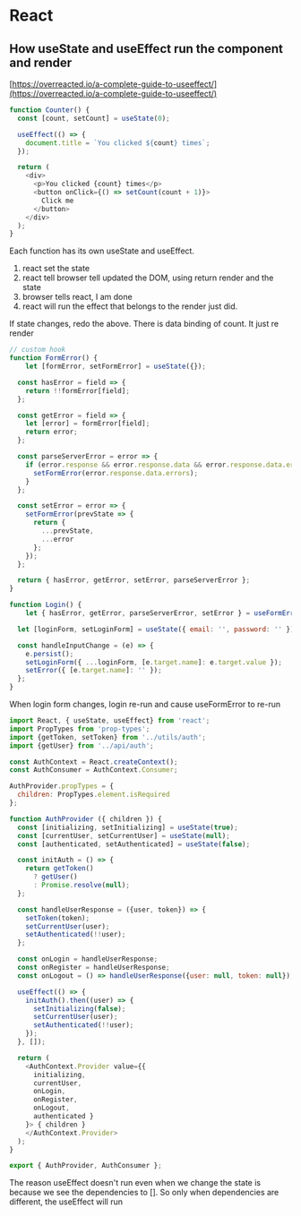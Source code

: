 # React

## How useState and useEffect run the component and render

[https://overreacted.io/a-complete-guide-to-useeffect/](https://overreacted.io/a-complete-guide-to-useeffect/)

```js
function Counter() {
  const [count, setCount] = useState(0);

  useEffect(() => {
    document.title = `You clicked ${count} times`;
  });

  return (
    <div>
      <p>You clicked {count} times</p>
      <button onClick={() => setCount(count + 1)}>
        Click me
      </button>
    </div>
  );
}
```

Each function has its own useState and useEffect.

1. react set the state
2. react tell browser tell updated the DOM, using return render and the state
3. browser tells react, I am done
4. react will run the effect that belongs to the render just did.

If state changes, redo the above. There is data binding of count. It just re render

```js
// custom hook
function FormError() {
    let [formError, setFormError] = useState({});

  const hasError = field => {
    return !!formError[field];
  };

  const getError = field => {
    let [error] = formError[field];
    return error;
  };

  const parseServerError = error => {
    if (error.response && error.response.data && error.response.data.errors) {
      setFormError(error.response.data.errors);
    }
  };

  const setError = error => {
    setFormError(prevState => {
      return {
        ...prevState,
        ...error
      };
    });
  };

  return { hasError, getError, setError, parseServerError };
}

function Login() {
    let { hasError, getError, parseServerError, setError } = useFormError();

  let [loginForm, setLoginForm] = useState({ email: '', password: '' });

  const handleInputChange = (e) => {
    e.persist();
    setLoginForm({ ...loginForm, [e.target.name]: e.target.value });
    setError({ [e.target.name]: '' });
  };
}
```

When login form changes, login re-run and cause useFormError to re-run

```js
import React, { useState, useEffect} from 'react';
import PropTypes from 'prop-types';
import {getToken, setToken} from '../utils/auth';
import {getUser} from '../api/auth';

const AuthContext = React.createContext();
const AuthConsumer = AuthContext.Consumer;

AuthProvider.propTypes = {
  children: PropTypes.element.isRequired
};

function AuthProvider ({ children }) {
  const [initializing, setInitializing] = useState(true);
  const [currentUser, setCurrentUser] = useState(null);
  const [authenticated, setAuthenticated] = useState(false);

  const initAuth = () => {
    return getToken()
      ? getUser()
      : Promise.resolve(null);
  };

  const handleUserResponse = ({user, token}) => {
    setToken(token);
    setCurrentUser(user);
    setAuthenticated(!!user);
  };

  const onLogin = handleUserResponse;
  const onRegister = handleUserResponse;
  const onLogout = () => handleUserResponse({user: null, token: null});

  useEffect(() => {
    initAuth().then((user) => {
      setInitializing(false);
      setCurrentUser(user);
      setAuthenticated(!!user);
    });
  }, []);

  return (
    <AuthContext.Provider value={{
      initializing,
      currentUser,
      onLogin,
      onRegister,
      onLogout,
      authenticated }
    }> { children }
    </AuthContext.Provider>
  );
}

export { AuthProvider, AuthConsumer };
```

The reason useEffect doesn't run even when we change the state is because we see the dependencies to []. So only when dependencies are different, the useEffect will run

